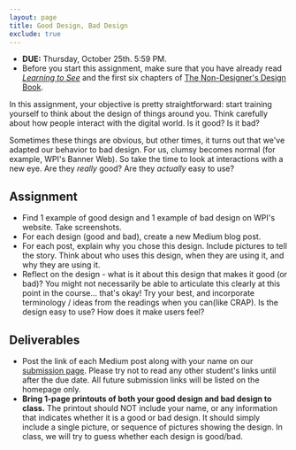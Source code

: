 ```yaml
---
layout: page
title: Good Design, Bad Design
exclude: true
---
```


- **DUE:** Thursday, October 25th. 5:59 PM.
- Before you start this assignment, make sure that you have already read [_Learning to See_](https://ia.net/know-how/learning-to-see) and the first six chapters of [The Non-Designer's Design Book](https://proquest-safaribooksonline-com.ezproxy.wpi.edu/book/graphic-design/9780133966350/firstchapter#X2ludGVybmFsX0h0bWxWaWV3P3htbGlkPTk3ODAxMzM5NjYzNTAlMkZjaDAxX2h0bWwmcXVlcnk9).

In this assignment, your objective is pretty straightforward: start training yourself to think about the design of things around you. Think carefully about how people interact with the digital world. Is it good? Is it bad?

Sometimes these things are obvious, but other times, it turns out that we've adapted our behavior to bad design. For us, clumsy becomes normal (for example, WPI's Banner Web). So take the time to look at interactions with a new eye. Are they _really_ good? Are they _actually_ easy to use?

## Assignment
- Find 1 example of good design and 1 example of bad design on WPI's website. Take screenshots.
- For each design (good and bad), create a new Medium blog post.
- For each post, explain why you chose this design. Include pictures to tell the story. Think about who uses this design, when they are using it, and why they are using it.
- Reflect on the design - what is it about this design that makes it good (or bad)? You might not necessarily be able to articulate this clearly at this point in the course... that's okay! Try your best, and incorporate terminology / ideas from the readings when you can(like CRAP). Is the design easy to use? How does it make users feel?

## Deliverables
- Post the link of each Medium post along with your name on our [submission page](https://docs.google.com/spreadsheets/d/1_-c52ou3mpTM-5WZWA72Un6ohm9ZPpca2NkV5ujLrBU/edit?usp=sharing). Please try not to read any other student's links until after the due date. All future submission links will be listed on the homepage only.
- **Bring 1-page printouts of both your good design and bad design to class.** The printout should NOT include your name, or any information that indicates whether it is a good or bad design. It should simply include a single picture, or sequence of pictures showing the design. In class, we will try to guess whether each design is good/bad.

